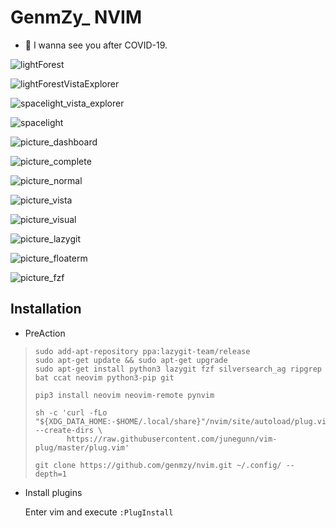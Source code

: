 # GenmZy_ NVIM

- 💜 I wanna see you after COVID-19.

![lightForest](https://github.com/genmzy/pictures/blob/master/lightForest.png)

![lightForestVistaExplorer](https://github.com/genmzy/pictures/blob/master/lightForestVistaExplorer.png)

![spacelight_vista_explorer](https://github.com/genmzy/pictures/blob/master/spacelight_vista_explorer.png)

![spacelight](https://github.com/genmzy/pictures/blob/master/spacelight.png)

![picture_dashboard](https://github.com/genmzy/pictures/blob/master/dashboard.png)

![picture_complete](https://github.com/genmzy/pictures/blob/master/微信图片_20210807201434.png)

![picture_normal](https://github.com/genmzy/pictures/blob/master/微信图片_20210807201505.png)

![picture_vista](https://github.com/genmzy/pictures/blob/master/微信图片_20210807201511.png)

![picture_visual](https://github.com/genmzy/pictures/blob/master/微信图片_20210807201516.png)

![picture_lazygit](https://github.com/genmzy/pictures/blob/master/lazygit.png)

![picture_floaterm](https://github.com/genmzy/pictures/blob/master/floaterm.png)

![picture_fzf](https://github.com/genmzy/pictures/blob/master/fzf.png)


## Installation

- PreAction
> ```shell
> sudo add-apt-repository ppa:lazygit-team/release
> sudo apt-get update && sudo apt-get upgrade
> sudo apt-get install python3 lazygit fzf silversearch_ag ripgrep bat ccat neovim python3-pip git
>
> pip3 install neovim neovim-remote pynvim
>
> sh -c 'curl -fLo "${XDG_DATA_HOME:-$HOME/.local/share}"/nvim/site/autoload/plug.vim --create-dirs \
>        https://raw.githubusercontent.com/junegunn/vim-plug/master/plug.vim'
>
> git clone https://github.com/genmzy/nvim.git ~/.config/ --depth=1
> ```

- Install plugins

  Enter vim and execute `:PlugInstall`
